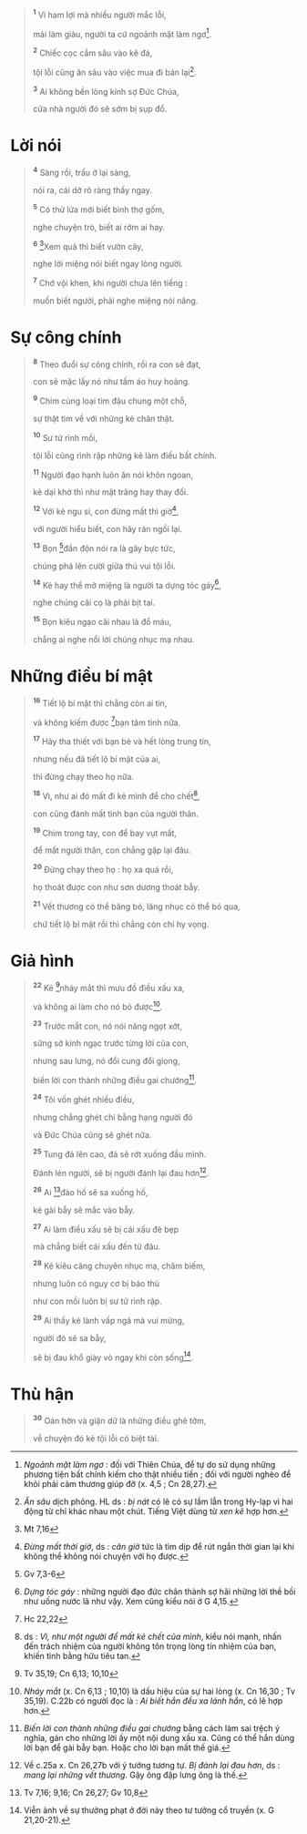 > <sup><b>1</b></sup> Vì ham lợi mà nhiều người mắc lỗi,
>
> mải làm giàu, người ta cứ ngoảnh mặt làm ngơ[^1-3fe2418b-d737-4ddd-8675-ccc77751f980].
>
> <sup><b>2</b></sup> Chiếc cọc cắm sâu vào kẽ đá,
>
> tội lỗi cũng ăn sâu vào việc mua đi bán lại[^2-3fe2418b-d737-4ddd-8675-ccc77751f980].
>
> <sup><b>3</b></sup> Ai không bền lòng kính sợ Đức Chúa,
>
> cửa nhà người đó sẽ sớm bị sụp đổ.

# Lời nói

> <sup><b>4</b></sup> Sàng rồi, trấu ở lại sàng,
>
> nói ra, cái dở rõ ràng thấy ngay.
>
> <sup><b>5</b></sup> Có thử lửa mới biết bình thợ gốm,
>
> nghe chuyện trò, biết ai rởm ai hay.
>
> <sup><b>6</b></sup> [^1@-3fe2418b-d737-4ddd-8675-ccc77751f980]Xem quả thì biết vườn cây,
>
> nghe lời miệng nói biết ngay lòng người.
>
> <sup><b>7</b></sup> Chớ vội khen, khi người chưa lên tiếng :
>
> muốn biết người, phải nghe miệng nói năng.

# Sự công chính

> <sup><b>8</b></sup> Theo đuổi sự công chính, rồi ra con sẽ đạt,
>
> con sẽ mặc lấy nó như tấm áo huy hoàng.
>
> <sup><b>9</b></sup> Chim cùng loại tìm đậu chung một chỗ,
>
> sự thật tìm về với những kẻ chân thật.
>
> <sup><b>10</b></sup> Sư tử rình mồi,
>
> tội lỗi cũng rình rập những kẻ làm điều bất chính.
>
> <sup><b>11</b></sup> Người đạo hạnh luôn ăn nói khôn ngoan,
>
> kẻ dại khờ thì như mặt trăng hay thay đổi.
>
> <sup><b>12</b></sup> Với kẻ ngu si, con đừng mất thì giờ[^3-3fe2418b-d737-4ddd-8675-ccc77751f980],
>
> với người hiểu biết, con hãy rán ngồi lại.
>
> <sup><b>13</b></sup> Bọn [^2@-3fe2418b-d737-4ddd-8675-ccc77751f980]đần độn nói ra là gây bực tức,
>
> chúng phá lên cười giữa thú vui tội lỗi.
>
> <sup><b>14</b></sup> Kẻ hay thề mở miệng là người ta dựng tóc gáy[^4-3fe2418b-d737-4ddd-8675-ccc77751f980],
>
> nghe chúng cãi cọ là phải bịt tai.
>
> <sup><b>15</b></sup> Bọn kiêu ngạo cãi nhau là đổ máu,
>
> chẳng ai nghe nổi lời chúng nhục mạ nhau.

# Những điều bí mật

> <sup><b>16</b></sup> Tiết lộ bí mật thì chẳng còn ai tin,
>
> và không kiếm được [^3@-3fe2418b-d737-4ddd-8675-ccc77751f980]bạn tâm tình nữa.
>
> <sup><b>17</b></sup> Hãy tha thiết với bạn bè và hết lòng trung tín,
>
> nhưng nếu đã tiết lộ bí mật của ai,
>
> thì đừng chạy theo họ nữa.
>
> <sup><b>18</b></sup> Vì, như ai đó mất đi kẻ mình để cho chết[^5-3fe2418b-d737-4ddd-8675-ccc77751f980],
>
> con cũng đánh mất tình bạn của người thân.
>
> <sup><b>19</b></sup> Chim trong tay, con để bay vụt mất,
>
> để mất người thân, con chẳng gặp lại đâu.
>
> <sup><b>20</b></sup> Đừng chạy theo họ : họ xa quá rồi,
>
> họ thoát được con như sơn dương thoát bẫy.
>
> <sup><b>21</b></sup> Vết thương có thể băng bó, lăng nhục có thể bỏ qua,
>
> chứ tiết lộ bí mật rồi thì chẳng còn chi hy vọng.

# Giả hình

> <sup><b>22</b></sup> Kẻ [^4@-3fe2418b-d737-4ddd-8675-ccc77751f980]nháy mắt thì mưu đồ điều xấu xa,
>
> và không ai làm cho nó bỏ được[^6-3fe2418b-d737-4ddd-8675-ccc77751f980].
>
> <sup><b>23</b></sup> Trước mắt con, nó nói năng ngọt xớt,
>
> sững sờ kinh ngạc trước từng lời của con,
>
> nhưng sau lưng, nó đổi cung đổi giọng,
>
> biến lời con thành những điều gai chướng[^7-3fe2418b-d737-4ddd-8675-ccc77751f980].
>
> <sup><b>24</b></sup> Tôi vốn ghét nhiều điều,
>
> nhưng chẳng ghét chi bằng hạng người đó
>
> và Đức Chúa cũng sẽ ghét nữa.
>
> <sup><b>25</b></sup> Tung đá lên cao, đá sẽ rớt xuống đầu mình.
>
> Đánh lén người, sẽ bị người đánh lại đau hơn[^8-3fe2418b-d737-4ddd-8675-ccc77751f980].
>
> <sup><b>26</b></sup> Ai [^5@-3fe2418b-d737-4ddd-8675-ccc77751f980]đào hố sẽ sa xuống hố,
>
> kẻ gài bẫy sẽ mắc vào bẫy.
>
> <sup><b>27</b></sup> Ai làm điều xấu sẽ bị cái xấu đè bẹp
>
> mà chẳng biết cái xấu đến từ đâu.
>
> <sup><b>28</b></sup> Kẻ kiêu căng chuyên nhục mạ, châm biếm,
>
> nhưng luôn có nguy cơ bị báo thù
>
> như con mồi luôn bị sư tử rình rập.
>
> <sup><b>29</b></sup> Ai thấy kẻ lành vấp ngã mà vui mừng,
>
> người đó sẽ sa bẫy,
>
> sẽ bị đau khổ giày vò ngay khi còn sống[^9-3fe2418b-d737-4ddd-8675-ccc77751f980].

# Thù hận

> <sup><b>30</b></sup> Oán hờn và giận dữ là những điều ghê tởm,
>
> về chuyện đó kẻ tội lỗi có biệt tài.

[^1-3fe2418b-d737-4ddd-8675-ccc77751f980]: _Ngoảnh mặt làm ngơ_ : đối với Thiên Chúa, để tự do sử dụng những phương tiện bất chính kiếm cho thật nhiều tiền ; đối với người nghèo để khỏi phải cảm thương giúp đỡ (x. 4,5 ; Cn 28,27).

[^2-3fe2418b-d737-4ddd-8675-ccc77751f980]: _Ăn sâu_ dịch phỏng. HL ds : _bị nát_ có lẽ có sự lầm lẫn trong Hy-lạp vì hai động từ chỉ khác nhau một chút. Tiếng Việt dùng từ _xen kẽ_ hợp hơn.

[^3-3fe2418b-d737-4ddd-8675-ccc77751f980]: _Đừng mất thời giờ_, ds : _căn giờ_ tức là tìm dịp để rút ngắn thời gian lại khi không thể không nói chuyện với họ được.

[^4-3fe2418b-d737-4ddd-8675-ccc77751f980]: _Dựng tóc gáy_ : những người đạo đức chân thành sợ hãi những lời thề bồi như uống nước lã như vậy. Xem cũng kiểu nói ở G 4,15.

[^5-3fe2418b-d737-4ddd-8675-ccc77751f980]: ds : _Vì, như một người để mất kẻ chết của mình_, kiểu nói mạnh, nhấn đến trách nhiệm của người không tôn trọng lòng tín nhiệm của bạn, khiến tình bằng hữu tiêu tan.

[^6-3fe2418b-d737-4ddd-8675-ccc77751f980]: _Nháy mắt_ (x. Cn 6,13 ; 10,10) là dấu hiệu của sự hai lòng (x. Cn 16,30 ; Tv 35,19). C.22b có người đọc là : _Ai biết hắn đều xa lánh hắn_, có lẽ hợp hơn.

[^7-3fe2418b-d737-4ddd-8675-ccc77751f980]: _Biến lời con thành những điều gai chướng_ bằng cách làm sai trệch ý nghĩa, gán cho những lời ấy một nội dung xấu xa. Cũng có thể hắn dùng lời bạn để gài bẫy bạn. Hoặc cho lời bạn mất thế giá.

[^8-3fe2418b-d737-4ddd-8675-ccc77751f980]: Về c.25a x. Cn 26,27b với ý tưởng tương tự. _Bị đánh lại đau hơn_, ds : _mang lại những vết thương_. Gậy ông đập lưng ông là thế.

[^9-3fe2418b-d737-4ddd-8675-ccc77751f980]: Viễn ảnh về sự thưởng phạt ở đời này theo tư tưởng cổ truyền (x. G 21,20-21).

[^1@-3fe2418b-d737-4ddd-8675-ccc77751f980]: Mt 7,16

[^2@-3fe2418b-d737-4ddd-8675-ccc77751f980]: Gv 7,3-6

[^3@-3fe2418b-d737-4ddd-8675-ccc77751f980]: Hc 22,22

[^4@-3fe2418b-d737-4ddd-8675-ccc77751f980]: Tv 35,19; Cn 6,13; 10,10

[^5@-3fe2418b-d737-4ddd-8675-ccc77751f980]: Tv 7,16; 9,16; Cn 26,27; Gv 10,8
